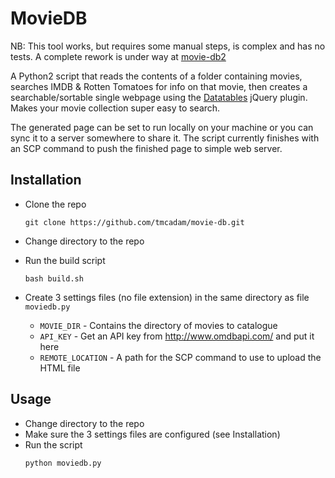 # MovieDB

NB: This tool works, but requires some manual steps, is complex and has no tests. A complete rework is under way at [movie-db2](https://github.com/tmcadam/movie-db2)

A Python2 script that reads the contents of a folder containing movies, searches IMDB & Rotten Tomatoes for info on that movie, then creates a searchable/sortable single webpage using the [Datatables](https://datatables.net/
) jQuery plugin. Makes your movie collection super easy to search.

The generated page can be set to run locally on your machine or you can sync it to a server somewhere to share it. The script currently finishes with an SCP command to push the finished page to simple web server.

## Installation
  * Clone the repo
      ```
      git clone https://github.com/tmcadam/movie-db.git
      ```
  * Change directory to the repo

  * Run the build script
      ```
      bash build.sh
      ```
  * Create 3 settings files (no file extension) in the same directory as file ```moviedb.py```
    * ```MOVIE_DIR``` - Contains the directory of movies to catalogue
    * ```API_KEY``` - Get an API key from http://www.omdbapi.com/ and put it here
    * ```REMOTE_LOCATION``` - A path for the SCP command to use to upload the HTML file

## Usage
  * Change directory to the repo
  * Make sure the 3 settings files are configured (see Installation)
  * Run the script
    ```
    python moviedb.py
    ```
